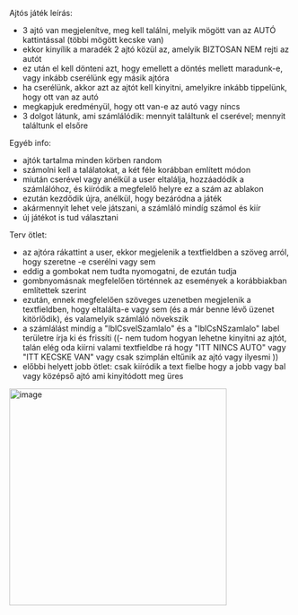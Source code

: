 Ajtós játék leírás:
- 3 ajtó van megjelenítve, meg kell találni, melyik mögött van az AUTÓ kattintással (többi mögött kecske van)
- ekkor kinyílik a maradék 2 ajtó közül az, amelyik BIZTOSAN NEM rejti az autót
- ez után el kell dönteni azt, hogy emellett a döntés mellett maradunk-e, vagy inkább cserélünk egy másik ajtóra
- ha cserélünk, akkor azt az ajtót kell kinyitni, amelyikre inkább tippelünk, hogy ott van az autó
- megkapjuk eredményül, hogy ott van-e az autó vagy nincs
- 3 dolgot látunk, ami számlálódik: mennyit találtunk el cserével; mennyit találtunk el elsőre

Egyéb info:
- ajtók tartalma minden körben random
- számolni kell a találatokat, a két féle korábban említett módon
- miután cserével vagy anélkül a user eltalálja, hozzáadódik a számlálóhoz, és kiíródik a megfelelő helyre ez a szám az ablakon
- ezután kezdődik újra, anélkül, hogy bezáródna a játék
- akármennyit lehet vele játszani, a számláló mindíg számol és kiír
- új játékot is tud választani

Terv ötlet:
- az ajtóra rákattint a user, ekkor megjelenik a textfieldben a szöveg arról, hogy szeretne -e cserélni vagy sem
- eddig a gombokat nem tudta nyomogatni, de ezután tudja
- gombnyomásnak megfelelően történnek az események a korábbiakban említettek szerint
- ezután, ennek megfelelően szöveges uzenetben megjelenik a textfieldben, hogy eltalálta-e vagy sem (és a már benne lévő üzenet kitörlődik), és valamelyik számláló növekszik
- a számlálást mindíg a "lblCsvelSzamlalo" és a "lblCsNSzamlalo" label területre írja ki és frissíti
((- nem tudom hogyan lehetne kinyitni az ajtót, talán elég oda kiírni valami textfieldbe rá hogy "ITT NINCS AUTO" vagy "ITT KECSKE VAN" vagy csak szimplán eltűnik az ajtó vagy ilyesmi ))
- előbbi helyett jobb ötlet: csak kiíródik a text fielbe hogy a jobb vagy bal vagy középső ajtó ami kinyitódott meg üres

<img width="387" alt="image" src="https://github.com/user-attachments/assets/46cd60b4-052d-4a79-897d-e84d45e6a761">
